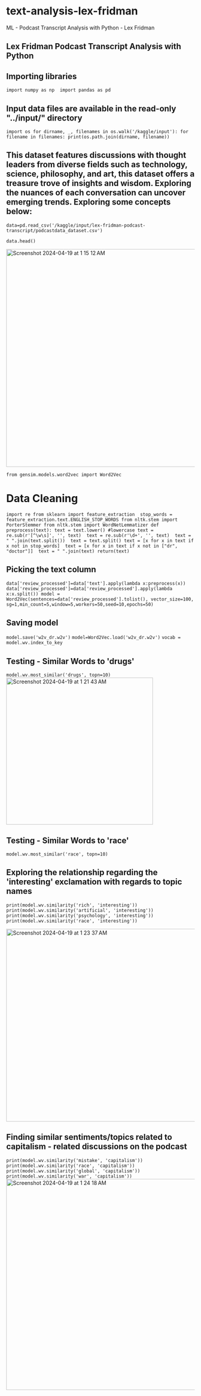 # text-analysis-lex-fridman
ML - Podcast Transcript Analysis with Python - Lex Fridman 

## Lex Fridman Podcast Transcript Analysis with Python

## Importing libraries
``
import numpy as np 
import pandas as pd 
``
## Input data files are available in the read-only "../input/" directory

``
import os
for dirname, _, filenames in os.walk('/kaggle/input'):
    for filename in filenames:
        print(os.path.join(dirname, filename))
`` 
## This dataset features discussions with thought leaders from diverse fields such as technology, science, philosophy, and art, this dataset offers a treasure trove of insights and wisdom. Exploring the nuances of each conversation can uncover emerging trends. Exploring some concepts below: 

``
data=pd.read_csv('/kaggle/input/lex-fridman-podcast-transcript/podcastdata_dataset.csv')
``

``
data.head()
``

<img width="581" alt="Screenshot 2024-04-19 at 1 15 12 AM" src="https://github.com/saheelchowdhury/text-analysis-lex-fridman/assets/153671296/efc4f727-d481-4edb-b6f3-83f0cc196dd1">

``
from gensim.models.word2vec import Word2Vec
``


# Data Cleaning

``
import re
from sklearn import feature_extraction 
stop_words = feature_extraction.text.ENGLISH_STOP_WORDS
from nltk.stem import PorterStemmer
from nltk.stem import WordNetLemmatizer
def preprocess(text):
  text = text.lower() #lowercase
  text = re.sub(r'[^\w\s]', '', text) 
  text = re.sub(r'\d+', '', text) 
  text = " ".join(text.split()) 
  text = text.split()
  text = [x for x in text if x not in stop_words] 
  text = [x for x in text if x not in ["dr", "doctor"]] 
  text = " ".join(text)
  return(text)
``

## Picking the text column
``
data['review_processed']=data['text'].apply(lambda x:preprocess(x))
data['review_processed']=data['review_processed'].apply(lambda x:x.split())
model = Word2Vec(sentences=data['review_processed'].tolist(), vector_size=100, sg=1,min_count=5,window=5,workers=50,seed=10,epochs=50)
``
## Saving model
``
model.save('w2v_dr.w2v')
``
``
model=Word2Vec.load('w2v_dr.w2v')
``
``
vocab = model.wv.index_to_key
``

## Testing - Similar Words to 'drugs'
``
model.wv.most_similar('drugs', topn=10)
``
<img width="392" alt="Screenshot 2024-04-19 at 1 21 43 AM" src="https://github.com/saheelchowdhury/text-analysis-lex-fridman/assets/153671296/5a9210ab-75b7-4f06-92d2-64753495ab39">

## Testing - Similar Words to 'race'
``
model.wv.most_similar('race', topn=10)
``

## Exploring the relationship regarding the 'interesting' exclamation with regards to topic names

``
print(model.wv.similarity('rich', 'interesting'))
print(model.wv.similarity('artificial', 'interesting'))
print(model.wv.similarity('psychology', 'interesting'))
print(model.wv.similarity('race', 'interesting'))
``

<img width="514" alt="Screenshot 2024-04-19 at 1 23 37 AM" src="https://github.com/saheelchowdhury/text-analysis-lex-fridman/assets/153671296/5e67ce15-e6bd-4184-9cc5-cf810c98f25e">

## Finding similar sentiments/topics related to capitalism - related discussions on the podcast

``
print(model.wv.similarity('mistake', 'capitalism'))
print(model.wv.similarity('race', 'capitalism'))
print(model.wv.similarity('global', 'capitalism'))
print(model.wv.similarity('war', 'capitalism'))
``
<img width="563" alt="Screenshot 2024-04-19 at 1 24 18 AM" src="https://github.com/saheelchowdhury/text-analysis-lex-fridman/assets/153671296/dc4abe53-5e69-46c8-92eb-b512070d7270">





